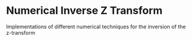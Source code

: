 # Numerical Inverse Z Transform
 Implementations of different numerical techniques for the inversion of the z-transform

